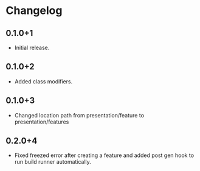 # Changelog

## 0.1.0+1

- Initial release.

## 0.1.0+2

- Added class modifiers.

## 0.1.0+3

- Changed location path from presentation/feature to presentation/features

## 0.2.0+4

- Fixed freezed error after creating a feature and added post gen hook to run build runner automatically.
